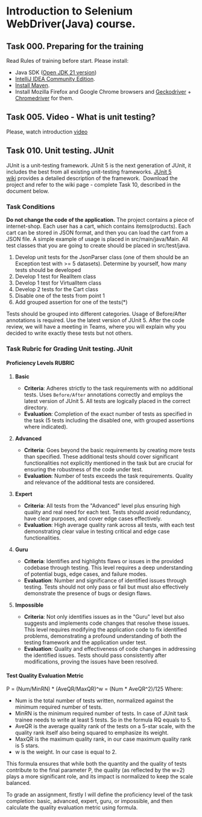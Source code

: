 # Introduction to Selenium WebDriver(Java) course.
## Task 000. Preparing for the training
Read Rules of training before start.
Please install:
- Java SDK ([Open JDK 21 version](https://jdk.java.net/archive/)) 
- [IntelliJ IDEA Community Edition](https://www.jetbrains.com/idea/download/?section=windows#section=windows). 
- [Install Maven](https://maven.apache.org/download.cgi). 
- Install Mozilla Firefox and Google Chrome browsers and​ [Geckodriver](https://github.com/mozilla/geckodriver/releases)​ + [​Chromedriver​](https://googlechromelabs.github.io/chrome-for-testing/) for them.​


## Task 005. Video - What is unit testing?
​Please, watch introduction [video](https://coherentsolutions.sharepoint.com/sites/training-center/_layouts/15/stream.aspx?id=%2Fsites%2Ftraining%2Dcenter%2FPrograms%2FTest%20Automation%2Fvideo%2Fen%2FIntro%2Emp4&ga=1)


## Task 010. Unit testing. JUnit
JUnit is a unit-testing framework. JUnit 5 ​is the next generation of JUnit, it includes the best from all existing unit-testing frameworks. [JUnit 5 wiki](https://junit.org/junit5/docs/current/user-guide/) provides a detailed description of the framework. 
Download the project and refer to the wiki page - complete Task 10, described in the document below.


### Task Conditions
**Do not change the code of the application.**
The project contains a piece of internet-shop. Each user has a cart, which contains items(products). 
Each cart can be stored in JSON format, and then you can load the cart from a JSON file. A simple example of usage is placed in src/main/java/Main. 
All test classes that you are going to create should be placed in src/test/java.


1. Develop unit tests for the JsonParser class (one of them should be an Exception test with >= 5 datasets). Determine by yourself, how many tests should be developed
2. Develop 1 test for RealItem class
3. Develop 1 test for VirtualItem class
4. Develop 2 tests for the Cart class
5. Disable one of the tests from point 1
6. Add grouped assertion for one of the tests(*)


Tests should be grouped into different categories. Usage of Before/After annotations is required. Use the latest version of JUnit 5. After the code review, we will have a meeting in Teams, where you will explain why you decided to write exactly these tests but not others.


### Task Rubric for Grading Unit testing. JUnit


#### Proficiency Levels RUBRIC
1. **Basic**
   - **Criteria**: Adheres strictly to the task requirements with no additional tests. Uses `Before/After` annotations correctly and employs the latest version of JUnit 5. All tests are logically placed in the correct directory.
   - **Evaluation**: Completion of the exact number of tests as specified in the task (5 tests including the disabled one, with grouped assertions where indicated).


2. **Advanced**
   - **Criteria**: Goes beyond the basic requirements by creating more tests than specified. These additional tests should cover significant functionalities not explicitly mentioned in the task but are crucial for ensuring the robustness of the code under test.
   - **Evaluation**: Number of tests exceeds the task requirements. Quality and relevance of the additional tests are considered.


3. **Expert**
   - **Criteria**: All tests from the "Advanced" level plus ensuring high quality and real need for each test. Tests should avoid redundancy, have clear purposes, and cover edge cases effectively.
   - **Evaluation**: High average quality rank across all tests, with each test demonstrating clear value in testing critical and edge case functionalities.


4. **Guru**
   - **Criteria**: Identifies and highlights flaws or issues in the provided codebase through testing. This level requires a deep understanding of potential bugs, edge cases, and failure modes.
   - **Evaluation**: Number and significance of identified issues through testing. Tests should not only pass or fail but must also effectively demonstrate the presence of bugs or design flaws.


5. **Impossible**
   - **Criteria**: Not only identifies issues as in the "Guru" level but also suggests and implements code changes that resolve these issues. This level requires modifying the application code to fix identified problems, demonstrating a profound understanding of both the testing framework and the application under test.
   - **Evaluation**: Quality and effectiveness of code changes in addressing the identified issues. Tests should pass consistently after modifications, proving the issues have been resolved.


#### Test Quality Evaluation Metric
P = (Num/MinRN) * (AveQR/MaxQR)^w = (Num * AveQR^2)/125
Where:
- Num is the total number of tests written, normalized against the minimum required number of tests.
- MinRN is the minimum required number of tests. In case of JUnit task trainee needs to write at least 5 tests. So in the formula RQ equals to 5.
- AveQR is the average quality rank of the tests on a 5-star scale, with the quality rank itself also being squared to emphasize its weight.
- MaxQR is the maximum quality rank, in our case maximum quality rank is 5 stars.
- w is the weight. In our case is equal to 2.


This formula ensures that while both the quantity and the quality of tests contribute to the final parameter P, the quality (as reflected by the w=2) plays a more significant role, and its impact is normalized to keep the scale balanced.


To grade an assignment, firstly I will define the proficiency level of the task completion: basic, advanced, expert, guru, or impossible, and then calculate the quality evaluation metric using formula.
